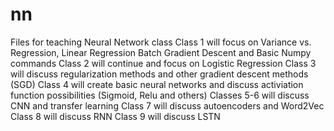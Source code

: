 # nn
Files for teaching Neural Network class
Class 1 will focus on Variance vs. Regression, Linear Regression Batch Gradient Descent and Basic Numpy commands
Class 2 will continue and focus on Logistic Regression
Class 3 will discuss regularization methods and other gradient descent methods (SGD)
Class 4 will create basic neural networks and discuss activiation function possibilities (Sigmoid, Relu and others)
Classes 5-6 will discuss CNN and transfer learning
Class 7 will discuss autoencoders and Word2Vec
Class 8 will discuss RNN
Class 9 will discuss LSTN
